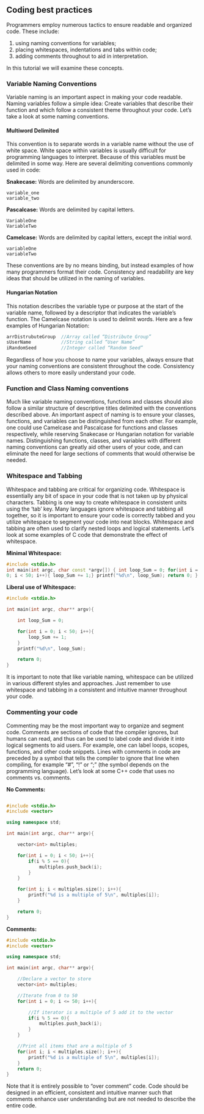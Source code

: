 ## Coding best practices

Programmers employ numerous tactics to ensure readable and organized
code. These include:

1. using naming conventions for variables;
2. placing whitespaces, indentations and tabs within code;
3. adding comments throughout to aid in interpretation.

In this tutorial we will examine these concepts.

### Variable Naming Conventions

Variable naming is an important aspect in making your code
readable. Naming variables follow a simple idea: Create variables that
describe their function and which follow a consistent theme throughout
your code. Let’s take a look at some naming conventions.

#### Multiword Delimited

This convention is to separate words in a variable name without the
use of white space. White space within variables is usually difficult
for programming languages to interpret. Because of this variables
must be delimited in some way. Here are several delimiting conventions
commonly used in code:  

__Snakecase:__ Words are delimited by anunderscore.

```
variable_one
variable_two
```

__Pascalcase:__ Words are delimited by capital letters.

```
VariableOne
VariableTwo
```

__Camelcase:__ Words are delimited by capital letters, except the
initial word.

```
variableOne
variableTwo
```

These conventions are by no means binding, but instead examples of how
many programmers format their code. Consistency and readability are
key ideas that should be utilized in the naming of variables.

#### Hungarian Notation

This notation describes the variable type or purpose at the start of
the variable name, followed by a descriptor that indicates the
variable’s function. The Camelcase notation is used to delimit
words. Here are a few examples of Hungarian Notation:

```c++
arrDistrubuteGroup  //Array called “Distribute Group”
sUserName           //String called “User Name”
iRandomSeed         //Integer called “Random Seed”
```

Regardless of how you choose to name your variables, always ensure
that your naming conventions are consistent throughout the
code. Consistency allows others to more easily understand your code.

### Function and Class Naming conventions

Much like variable naming conventions, functions and classes should
also follow a similar structure of descriptive titles delimited with
the conventions described above. An important aspect of naming is to
ensure your classes, functions, and variables can be distinguished
from each other. For example, one could use Camelcase and Pascalcase
for functions and classes respectively, while reserving Snakecase or
Hungarian notation for variable names. Distinguishing functions,
classes, and variables with different naming conventions can greatly
aid other users of your code, and can eliminate the need for large
sections of comments that would otherwise be needed.

### Whitespace and Tabbing

Whitespace and tabbing are critical for organizing code. Whitespace is
essentially any bit of space in your code that is not taken up by
physical characters. Tabbing is one way to create whitespace in
consistent units using the ‘tab’ key. Many languages ignore whitespace
and tabbing all together, so it is important to ensure your code is
correctly tabbed and you utilize whitespace to segment your code into
neat blocks. Whitespace and tabbing are often used to clarify nested
loops and logical statements. Let’s look at some examples of C code
that demonstrate the effect of whitespace.

__Minimal Whitespace:__

```c++
#include <stdio.h>
int main(int argc, char const *argv[]) { int loop_Sum = 0; for(int i =
0; i < 50; i++){ loop_Sum += 1;} printf("%d\n", loop_Sum); return 0; }
```

__Liberal use of Whitespace:__

```c++
#include <stdio.h>

int main(int argc, char** argv){

    int loop_Sum = 0;

    for(int i = 0; i < 50; i++){
        loop_Sum += 1;
    }
    printf("%d\n", loop_Sum);

    return 0;
}
```

It is important to note that like variable naming, whitespace can be
utilized in various different styles and approaches. Just remember to
use whitespace and tabbing in a consistent and intuitive manner
throughout your code.

### Commenting your code

Commenting may be the most important way to organize and segment
code. Comments are sections of code that the compiler ignores, but
humans can read, and thus can be used to label code and divide it into
logical segments to aid users. For example, one can label loops,
scopes, functions, and other code snippets. Lines with comments in
code are preceded by a symbol that tells the compiler to ignore that
line when compiling, for example “#”, “!” or “;” (the symbol depends
on the programming language). Let’s look at some C++ code that uses no
comments vs. comments.

__No Comments:__

```c++

#include <stdio.h>
#include <vector>

using namespace std;

int main(int argc, char** argv){

    vector<int> multiples;

    for(int i = 0; i < 50; i++){
        if(i % 5 == 0){
            multiples.push_back(i);
        }
    }

    for(int i; i < multiples.size(); i++){
        printf("%d is a multiple of 5\n", multiples[i]);
    }

    return 0;
}
```

__Comments:__

```c++
#include <stdio.h>
#include <vector>

using namespace std;

int main(int argc, char** argv){

    //Declare a vector to store
    vector<int> multiples;

    //Iterate from 0 to 50
    for(int i = 0; i <= 50; i++){

        //If iterator is a multiple of 5 add it to the vector
        if(i % 5 == 0){
            multiples.push_back(i);
        }
    }

    //Print all items that are a multiple of 5
    for(int i; i < multiples.size(); i++){
        printf("%d is a multiple of 5\n", multiples[i]);
    }
    return 0;
}
```

Note that it is entirely possible to “over comment” code. Code should
be designed in an efficient, consistent and intuitive manner such that
comments enhance user understanding but are not needed to describe the
entire code.
